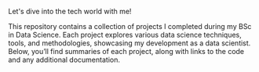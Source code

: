 Let's dive into the tech world with me!


This repository contains a collection of projects I completed during my BSc in Data Science. Each project explores various data science techniques, tools, and methodologies, showcasing my development as a data scientist. Below, you’ll find summaries of each project, along with links to the code and any additional documentation.
